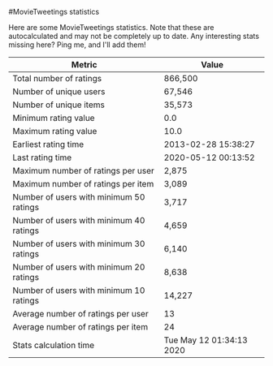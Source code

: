 #MovieTweetings statistics

Here are some MovieTweetings statistics. Note that these are autocalculated and may not be completely up to date. Any interesting stats missing here? Ping me, and I'll add them!

Metric | Value
--- | ---
Total number of ratings                 | 866,500
Number of unique users                  | 67,546
Number of unique items                  | 35,573
Minimum rating value                    | 0.0
Maximum rating value                    | 10.0
Earliest rating time                    | 2013-02-28 15:38:27
Last rating time                        | 2020-05-12 00:13:52
Maximum number of ratings per user      | 2,875
Maximum number of ratings per item      | 3,089
Number of users with minimum 50 ratings | 3,717
Number of users with minimum 40 ratings | 4,659
Number of users with minimum 30 ratings | 6,140
Number of users with minimum 20 ratings | 8,638
Number of users with minimum 10 ratings | 14,227
Average number of ratings per user      | 13
Average number of ratings per item      | 24
Stats calculation time                  | Tue May 12 01:34:13 2020

